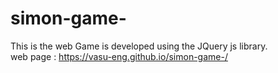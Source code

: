 # simon-game-
This is the web Game is developed  using the JQuery js library.  
web page :
https://vasu-eng.github.io/simon-game-/
